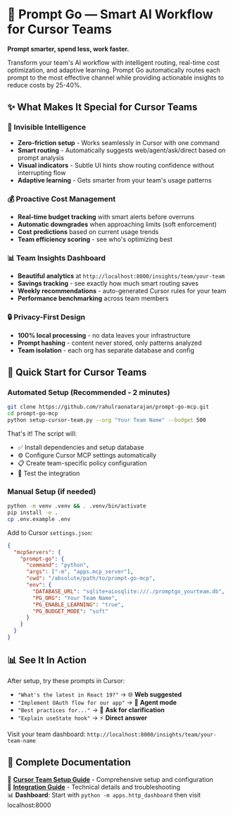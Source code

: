 # 🎯 Prompt Go — Smart AI Workflow for Cursor Teams
**Prompt smarter, spend less, work faster.**  

Transform your team's AI workflow with intelligent routing, real-time cost optimization, and adaptive learning. Prompt Go automatically routes each prompt to the most effective channel while providing actionable insights to reduce costs by 25-40%.

## ✨ What Makes It Special for Cursor Teams

### 🧠 Invisible Intelligence
- **Zero-friction setup** - Works seamlessly in Cursor with one command
- **Smart routing** - Automatically suggests web/agent/ask/direct based on prompt analysis  
- **Visual indicators** - Subtle UI hints show routing confidence without interrupting flow
- **Adaptive learning** - Gets smarter from your team's usage patterns

### 💰 Proactive Cost Management  
- **Real-time budget tracking** with smart alerts before overruns
- **Automatic downgrades** when approaching limits (soft enforcement)
- **Cost predictions** based on current usage trends
- **Team efficiency scoring** - see who's optimizing best

### 📊 Team Insights Dashboard
- **Beautiful analytics** at `http://localhost:8000/insights/team/your-team`
- **Savings tracking** - see exactly how much smart routing saves
- **Weekly recommendations** - auto-generated Cursor rules for your team
- **Performance benchmarking** across team members

### 🔒 Privacy-First Design
- **100% local processing** - no data leaves your infrastructure
- **Prompt hashing** - content never stored, only patterns analyzed
- **Team isolation** - each org has separate database and config

## 🚀 Quick Start for Cursor Teams

### Automated Setup (Recommended - 2 minutes)
```bash
git clone https://github.com/rahulraonatarajan/prompt-go-mcp.git
cd prompt-go-mcp
python setup-cursor-team.py --org "Your Team Name" --budget 500
```

That's it! The script will:
- ✅ Install dependencies and setup database  
- ⚙️ Configure Cursor MCP settings automatically
- 📋 Create team-specific policy configuration
- 🧪 Test the integration

### Manual Setup (if needed)
```bash
python -m venv .venv && . .venv/bin/activate
pip install -e .
cp .env.example .env
```

Add to Cursor `settings.json`:
```json
{
  "mcpServers": {
    "prompt-go": {
      "command": "python", 
      "args": ["-m", "apps.mcp_server"],
      "cwd": "/absolute/path/to/prompt-go-mcp",
      "env": {
        "DATABASE_URL": "sqlite+aiosqlite:///./promptgo_yourteam.db",
        "PG_ORG": "Your Team Name",
        "PG_ENABLE_LEARNING": "true",
        "PG_BUDGET_MODE": "soft"
      }
    }
  }
}
```

## 📊 See It In Action

After setup, try these prompts in Cursor:
- `"What's the latest in React 19?"` → 🌐 **Web suggested**
- `"Implement OAuth flow for our app"` → 🤖 **Agent mode**  
- `"Best practices for..."` → 💬 **Ask for clarification**
- `"Explain useState hook"` → ⚡ **Direct answer**

Visit your team dashboard: `http://localhost:8000/insights/team/your-team-name`

## 🎯 Complete Documentation

📖 **[Cursor Team Setup Guide](./CURSOR_TEAM_SETUP.md)** - Comprehensive setup and configuration  
🔧 **[Integration Guide](./cursor-integration-guide.json)** - Technical details and troubleshooting  
📊 **Dashboard**: Start with `python -m apps.http_dashboard` then visit localhost:8000

